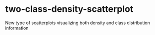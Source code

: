 # two-class-density-scatterplot
New type of scatterplots visualizing both density and class distribution information
